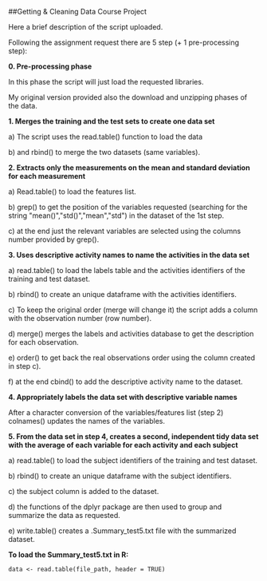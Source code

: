 ##Getting & Cleaning Data Course Project 

Here a brief description of the script uploaded.

Following the assignment request there are 5 step (+ 1 pre-processing step):



**0. Pre-processing phase** 

In this phase the script will just load the requested libraries.

My original version provided also the download and unzipping phases of the data. 


**1. Merges the training and the test sets to create one data set**

a) The script uses the read.table() function to load the data 

b) and rbind() to merge the two datasets (same variables).

**2. Extracts only the measurements on the mean and standard deviation for each measurement**

a) Read.table() to load the features list.

b) grep() to get the position of the variables requested (searching for the string "mean()","std()","mean","std") in the dataset of the 1st step.

c) at the end just the relevant variables are selected using the columns number provided by grep().


 
**3. Uses descriptive activity names to name the activities in the data set**

a) read.table() to load the labels table and the activities identifiers of the training and test dataset.

b) rbind() to create an unique dataframe with the activities identifiers.

c) To keep the original order (merge will change it) the script adds a column with the observation number (row number).

d) merge() merges the labels and activities database to get the description for each observation.

e) order() to get back the real observations order using the column created in step c).

f)  at the end cbind() to add the descriptive activity name to the dataset.




**4. Appropriately labels the data set with descriptive variable names**

After a character conversion of the variables/features list (step 2) colnames() updates the names of the variables.


**5. From the data set in step 4, creates a second, independent tidy data set with the average of each variable for each activity and each subject**

a) read.table() to load the subject identifiers of the training and test dataset.

b) rbind() to create an unique dataframe with the subject identifiers.

c) the subject column is added to the dataset.

d) the functions of the dplyr package are then used to group and summarize the data as requested.

e) write.table() creates a .Summary_test5.txt file with the summarized dataset.


**To load the Summary_test5.txt in R:**

```data <- read.table(file_path, header = TRUE)```